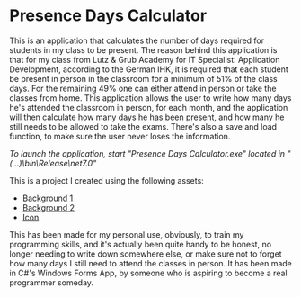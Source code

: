 # Presence Days Calculator

This is an application that calculates the number of days required for students in my class to be present. 
The reason behind this application is that for my class from Lutz & Grub Academy for IT Specialist: Application Development, according to the German IHK, it is required that each student be present in person in the classroom for a minimum of 51% of the class days. For the remaining 49% one can either attend in person or take the classes from home.
This application allows the user to write how many days he's attended the classroom in person, for each month, and the application will then calculate how many days he has been present, and how many he still needs to be allowed to take the exams. There's also a save and load function, to make sure the user never loses the information.

*To launch the application, start "Presence Days Calculator.exe" located in "(...)\bin\Release\net7.0"*

This is a project I created using the following assets:
- [Background 1](https://www.freepik.com/free-photo/old-black-background-grunge-texture-dark-wallpaper-blackboard-chalkboard-room-wall_11712561.htm#query=black%20background&position=5&from_view=keyword&track=ais&uuid=334f56a8-b1c7-42f4-a8cb-d6989686aa90)
- [Background 2](https://www.freepik.com/free-photo/gray-concrete-wall-with-scratches_15474168.htm#from_view=detail_alsolike)
- [Icon](https://www.iconarchive.com/show/genesis-3G-icons-by-dario-arnaez/User-Files-icon.html)

This has been made for my personal use, obviously, to train my programming skills, and it's actually been quite handy to be honest, no longer needing to write down somewhere else, or make sure not to forget how many days I still need to attend the classes in person. It has been made in C#'s Windows Forms App, by someone who is aspiring to become a real programmer someday.
